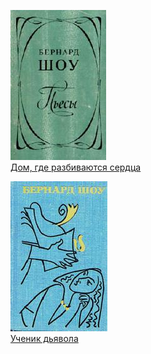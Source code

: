 ![](Дом,%20где%20разбиваются%20сердца.jpg)  
[Дом, где разбиваются сердца](Дом,%20где%20разбиваются%20сердца)

![](Ученик%20дьявола.jpg)  
[Ученик дьявола](Ученик%20дьявола)
